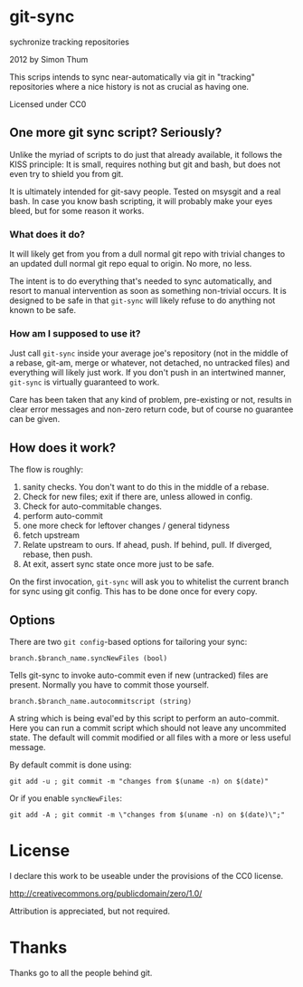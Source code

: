 # git-sync

sychronize tracking repositories

2012 by Simon Thum

This scrips intends to sync near-automatically via git 
in "tracking" repositories where a nice history is not
as crucial as having one.

Licensed under CC0

## One more git sync script? Seriously?

Unlike the myriad of scripts to do just that already available,
it follows the KISS principle: It is small, requires nothing but
git and bash, but does not even try to shield you from git.

It is ultimately intended for git-savy people. Tested on msysgit and a
real bash. In case you know bash scripting, it will probably make your
eyes bleed, but for some reason it works.

### What does it do?

It will likely get from you from a dull normal git repo with trivial
changes to an updated dull normal git repo equal to origin. No more,
no less.

The intent is to do everything that's needed to sync
automatically, and resort to manual intervention as soon
as something non-trivial occurs. It is designed to be safe
in that `git-sync` will likely refuse to do anything not known to
be safe.

### How am I supposed to use it?

Just call `git-sync` inside your average joe's repository (not in the
middle of a rebase, git-am, merge or whatever, not detached, no
untracked files) and everything will likely just work. If you don't
push in an intertwined manner, `git-sync` is virtually guaranteed to work.

Care has been taken that any kind of problem, pre-existing or not,
results in clear error messages and non-zero return code, but of
course no guarantee can be given.

## How does it work?

The flow is roughly:

1. sanity checks. You don't want to do this in the middle of a rebase.
2. Check for new files; exit if there are, unless allowed in config.
3. Check for auto-commitable changes.
4. perform auto-commit
5. one more check for leftover changes / general tidyness
6. fetch upstream
7. Relate upstream to ours. If ahead, push. If behind, pull. If diverged, rebase, then push.
6. At exit, assert sync state once more just to be safe.

On the first invocation, `git-sync` will ask you to whitelist the
current branch for sync using git config. This has to be done once for
every copy.

## Options

There are two `git config`-based options for tailoring your sync:

    branch.$branch_name.syncNewFiles (bool)
    
Tells git-sync to invoke auto-commit even if new (untracked)
files are present. Normally you have to commit those yourself.

    branch.$branch_name.autocommitscript (string)
	
A string which is being eval'ed by this script to perform an
auto-commit. Here you can run a commit script which should not
leave any uncommited state. The default will commit modified or
all files with a more or less useful message.

By default commit is done using:

    git add -u ; git commit -m "changes from $(uname -n) on $(date)"

Or if you enable `syncNewFiles`:

    git add -A ; git commit -m \"changes from $(uname -n) on $(date)\";"

# License

I declare this work to be useable under the provisions of the CC0 license.

http://creativecommons.org/publicdomain/zero/1.0/

Attribution is appreciated, but not required.

# Thanks

Thanks go to all the people behind git.
